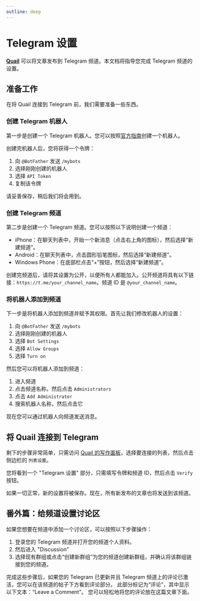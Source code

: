 ```yaml
---
outline: deep
---
```


# Telegram 设置

**[Quail](https://quail.ink "Quail Official Website")** 可以将文章发布到 Telegram 频道。本文档将指导您完成 Telegram 频道的设置。

## 准备工作

在将 Quail 连接到 Telegram 前，我们需要准备一些东西。

### 创建 Telegram 机器人

第一步是创建一个 Telegram 机器人。您可以按照[官方指南](https://core.telegram.org/bots#6-botfather)创建一个机器人。

创建完机器人后，您将获得一个令牌：

1. 向 `@BotFather` 发送 `/mybots`
2. 选择刚刚创建的机器人
3. 选择 `API Token`
4. 复制该令牌

请妥善保存，稍后我们将会用到。

### 创建 Telegram 频道

第二步是创建一个 Telegram 频道。您可以按照以下说明创建一个频道：

- iPhone：在聊天列表中，开始一个新消息（点击右上角的图标），然后选择“新建频道”。
- Android：在聊天列表中，点击圆形铅笔图标，然后选择“新建频道”。
- Windows Phone：在底部栏点击“+”按钮，然后选择“新建频道”。

创建完频道后，请将其设置为公开，以便所有人都能加入。公开频道将具有以下链接：`https://t.me/your_channel_name`。频道 ID 是 `@your_channel_name`。

### 将机器人添加到频道

下一步是将机器人添加到频道并赋予其权限。首先让我们修改机器人的设置：

1. 向 `@BotFather` 发送 `/mybots`
2. 选择刚刚创建的机器人
3. 选择 `Bot Settings`
4. 选择 `Allow Groups`
5. 选择 `Turn on`

然后您可以将机器人添加到频道：

1. 进入频道
2. 点击频道名称，然后点击 `Administrators`
3. 点击 `Add Administrator`
4. 搜索机器人名称，然后点击它

现在您可以通过机器人向频道发送消息。

## 将 Quail 连接到 Telegram

剩下的步骤非常简单，只需访问 [Quail 的写作面板](https://quail.ink/dashboard)，选择要连接的列表，然后点击侧边栏的 `列表设置`。

您将看到一个 "Telegram 设置" 部分，只需填写令牌和频道 ID，然后点击 `Verify` 按钮。

如果一切正常，新的设置将被保存。现在，所有新发布的文章也将发送到该频道。

## 番外篇：给频道设置讨论区

如果您想要在频道中添加一个讨论区，可以按照以下步骤操作：

1. 登录您的 Telegram 频道并打开您的频道个人资料。
2. 然后进入 "Discussion" 
3. 选择现有群组或点击“创建新群组”为您的频道创建新群组，并确认将该群组链接到您的频道。
  
完成这些步骤后，如果您的 Telegram 已更新并且 Telegram 频道上的评论已激活，您可以在该频道的帖子下方看到评论部分。 此部分标记为“评论”，其中显示以下文本：“Leave a Comment”。 您可以轻松地将您的评论放在这篇文章下面。
